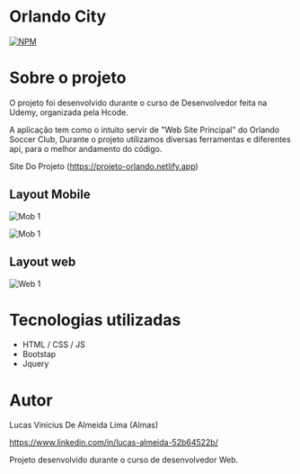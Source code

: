 # Orlando City
[![NPM](https://img.shields.io/npm/l/react)](https://github.com/AlmasBrightSky/Assets/blob/Main/LICENSE) 

# Sobre o projeto

O projeto foi desenvolvido durante o curso de Desenvolvedor feita na Udemy, organizada pela Hcode.

A aplicação tem como o intuito servir de "Web Site Principal" do Orlando Soccer Club, Durante o projeto utilizamos diversas ferramentas e diferentes api, para o melhor andamento do código. 

Site Do Projeto (https://projeto-orlando.netlify.app)

## Layout Mobile
![Mob 1](https://github.com/AlmasBrightSky/Assets/blob/Main/Assets/Orlando%20City%20Menu.mobile.fw.png)

![Mob 1](https://github.com/AlmasBrightSky/Assets/blob/Main/Assets/Orlando%20City.mobile.fw.png)


## Layout web
![Web 1](https://github.com/AlmasBrightSky/Assets/blob/Main/Assets/Orlando%20City.fw.png)

# Tecnologias utilizadas
- HTML / CSS / JS
- Bootstap
- Jquery

# Autor

Lucas Vinicius De Almeida Lima (Almas)

https://www.linkedin.com/in/lucas-almeida-52b64522b/

Projeto desenvolvido durante o curso de desenvolvedor Web.
